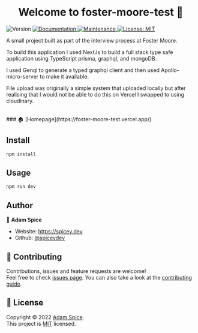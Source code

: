<h1 align="center">Welcome to foster-moore-test 👋</h1>
<p>
  <img alt="Version" src="https://img.shields.io/badge/version-1.0.0-blue.svg?cacheSeconds=2592000" />
  <a href="https://github.com/spiceydev/foster-moore-test#readme" target="_blank">
    <img alt="Documentation" src="https://img.shields.io/badge/documentation-yes-brightgreen.svg" />
  </a>
  <a href="https://github.com/spiceydev/foster-moore-test/graphs/commit-activity" target="_blank">
    <img alt="Maintenance" src="https://img.shields.io/badge/Maintained%3F-yes-green.svg" />
  </a>
  <a href="https://github.com/spiceydev/foster-moore-test/blob/master/LICENSE" target="_blank">
    <img alt="License: MIT" src="https://img.shields.io/github/license/spiceydev/foster-moore-test" />
  </a>
</p>

A small project built as part of the interview process at Foster Moore.

To build this application I used NextJs to build a full stack type safe application using TypeScript prisma, graphql, and mongoDB.

I used Genql to generate a typed graphql client and then used Apollo-micro-server to make it available.

File upload was originally a simple system that uploaded locally but after realising that I would not be able to do this on Vercel I swapped to using cloudinary.

<br>
### 🏠 [Homepage](https://foster-moore-test.vercel.app/)

## Install

```sh
npm install
```

## Usage

```sh
npm run dev
```

## Author

👤 **Adam Spice**

- Website: https://spicey.dev
- Github: [@spiceydev](https://github.com/spiceydev)

## 🤝 Contributing

Contributions, issues and feature requests are welcome!<br />Feel free to check [issues page](https://github.com/spiceydev/foster-moore-test/issues). You can also take a look at the [contributing guide](https://github.com/spiceydev/foster-moore-test/blob/master/CONTRIBUTING.md).

## 📝 License

Copyright © 2022 [Adam Spice](https://github.com/spiceydev).<br />
This project is [MIT](https://github.com/spiceydev/foster-moore-test/blob/master/LICENSE) licensed.
